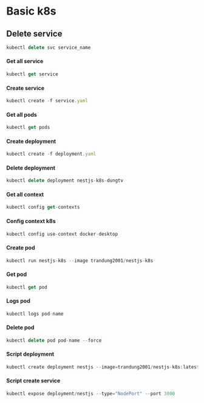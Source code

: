 # Basic k8s

## Delete service
```js
kubectl delete svc service_name
```

#### Get all service
```js
kubectl get service
```

#### Create service
```js
kubectl create -f service.yaml 
```

#### Get all pods
```js
kubectl get pods
```

#### Create deployment
```js
kubectl create -f deployment.yaml
```

#### Delete deployment
```js
kubectl delete deployment nestjs-k8s-dungtv
```

#### Get all context
```js
kubectl config get-contexts
```

#### Config context k8s
```js
kubectl config use-context docker-desktop
```

#### Create pod
```js
kubectl run nestjs-k8s --image trandung2001/nestjs-k8s
```

#### Get pod
```js
kubectl get pod
```

#### Logs pod
```js
kubectl logs pod-name
```

#### Delete pod
```js
kubectl delete pod pod-name --force
```

#### Script deployment
```js
kubectl create deployment nestjs --image=trandung2001/nestjs-k8s:latest --port=3000 --replicas=2
```

#### Script create service
```js
kubectl expose deployment/nestjs --type="NodePort" --port 3000
```